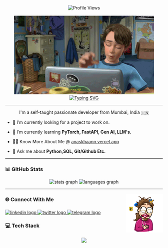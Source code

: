 <!--Profile View Count -->
<div align="center">
  <img src="https://komarev.com/ghpvc/?username=anaskhaann&color=blueviolet" alt="Profile Views" />
</div>

<br clear="both">

<!-- Banner Image -->
<div align="center">
  <img src="img/andy.gif"/>
</div>

<!-- Typing SVG -->
<div align="center">
  <a href="https://git.io/typing-svg">
  <img src="https://readme-typing-svg.herokuapp.com?font=Righteous&duration=3000&pause=500&color=AD42F7&center=true&width=435&height=50&lines=%F0%9F%91%8B+Hello+There;I+am+Mohd+Anas+Khan" alt="Typing SVG" />
  </a>
  <hr>
</div>

<!-- Summary -->
<div align="center">

I'm a self-taught passionate developer from Mumbai, India 🇮🇳

</div>

<!-- Current Info -->

- 🔭 I’m currently looking for a project to work on.

<!-- - 🎥 I create coding tutorial videos on YouTube at [Channel Name](https://channel link) -->

- 🌱 I’m currently learning **PyTorch, FastAPI, Gen AI, LLM's.**

- 👨‍💻 Know More About Me @ [anaskhaann.vercel.app](https://anaskhaann.vercel.app/)

- 💬 Ask me about **Python,SQL, Git/Github Etc.**

<hr>

<h3 align="left">📊 GitHub Stats</h3>

<div align="center">

  <!-- Github Readme Stats -->
  <img src="https://github-readme-stats.vercel.app/api?username=anaskhaann&hide_title=true&show_icons=true&theme=tokyonight&hide_border=true&hide=issues&cache_seconds=43200" height="145" alt="stats graph"/>

  <!-- Github Language Stats -->
  <img src="https://github-readme-stats.vercel.app/api/top-langs?username=anaskhaann&layout=compact&card_width=320&langs_count=4&theme=tokyonight&hide_border=true&custom_title=I%20Code%20In" height="145" alt="languages graph"/>

</div>

<hr>

<!-- Side Image -->
<img align="right" height="125" src="img/side-img.gif"  />

###

<h3 align="left">🌐 Connect With Me</h3>

###

<div align="left">

  <!-- LinkedIn -->
  <a href="https://www.linkedin.com/in/mohd-anas-khan-0a4114205/" target="_blank">
    <img src="https://img.shields.io/static/v1?message=LinkedIn&logo=linkedin&label=&color=0077B5&logoColor=white&labelColor=&style=for-the-badge" height="25" alt="linkedin logo"  />
  </a>

  <!-- Twitter(X) -->
  <a href="https://x.com/khananas29" target="_blank">
    <img src="https://img.shields.io/static/v1?message=X&logo=twitter&label=&color=1DA1F2&logoColor=white&labelColor=&style=for-the-badge" height="25" alt="twitter logo"  />
  </a>

  <!-- Telegram -->
  <a href="https://t.me/anaskhaann" target="_blank">
    <img src="https://img.shields.io/static/v1?message=Telegram&logo=telegram&label=&color=2CA5E0&logoColor=white&labelColor=&style=for-the-badge" height="25" alt="telegram logo"  />
  </a>
</div>

###

<h3 align="left">💻 Tech Stack</h3>

###

<div align="center">
  
  <img src="https://skillicons.dev/icons?i=html,css,js,python,mongodb,mysql,sqlite,flask,github,git,docker,linux&perline=6" />

</div>
